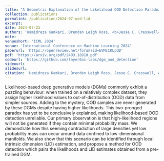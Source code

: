 ```yaml
---
title: "A Geometric Explanation of the Likelihood OOD Detection Paradox"
collection: publications
permalink: /publication/2024-07-ood-lid
excerpt: 
date: 2024-07-21
authors: 'Hamidreza Kamkari, Brendan Leigh Ross, <b>Jesse C. Cresswell</b>, Anthony L. Caterini, Rahul G. Krishnan, Gabriel Loaiza-Ganem'
note:
venueshort: 'ICML 2024'
venue: 'International Conference on Machine Learning 2024'
paperurl: 'https://openreview.net/forum?id=EVMzCKLpdD'
pdf: 'https://arxiv.org/pdf/2403.18910.pdf'
codeurl: 'https://github.com/layer6ai-labs/dgm_ood_detection'
videourl:
slidesurl:
citation: 'Hamidreza Kamkari, Brendan Leigh Ross, Jesse C. Cresswell, Anthony L. Caterini, Rahul G. Krishnan, Gabriel Loaiza-Ganem. A Geometric Explanation of the Likelihood OOD Detection Paradox. International Conference on Machine Learning 2024'
---
```

Likelihood-based deep generative models (DGMs) commonly exhibit a puzzling behaviour: when trained on a relatively complex dataset, they assign higher likelihood values to out-of-distribution (OOD) data from simpler sources. Adding to the mystery, OOD samples are never generated by these DGMs despite having higher likelihoods. This two-pronged paradox has yet to be conclusively explained, making likelihood-based OOD detection unreliable. Our primary observation is that high-likelihood regions will not be generated if they contain minimal probability mass. We demonstrate how this seeming contradiction of large densities yet low probability mass can occur around data confined to low-dimensional manifolds. We also show that this scenario can be identified through local intrinsic dimension (LID) estimation, and propose a method for OOD detection which pairs the likelihoods and LID estimates obtained from a pre-trained DGM.
